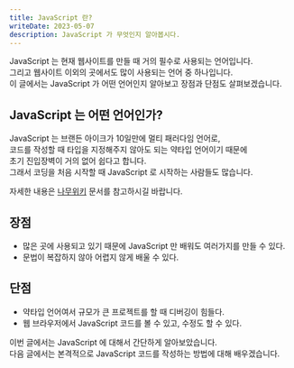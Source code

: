 ```yaml
---
title: JavaScript 란?
writeDate: 2023-05-07
description: JavaScript 가 무엇인지 알아봅시다.
---
```


JavaScript 는 현재 웹사이트를 만들 때 거의 필수로 사용되는 언어입니다.  
그리고 웹사이트 이외의 곳에서도 많이 사용되는 언어 중 하나입니다.  
이 글에서는 JavaScript 가 어떤 언어인지 알아보고 장점과 단점도 살펴보겠습니다.

## JavaScript 는 어떤 언어인가?

JavaScript 는 브랜든 아이크가 10일만에 멀티 패러다임 언어로,  
코드를 작성할 때 타입을 지정해주지 않아도 되는 약타입 언어이기 때문에  
초기 진입장벽이 거의 없어 쉽다고 합니다.  
그래서 코딩을 처음 시작할 때 JavaScript 로 시작하는 사람들도 많습니다.

자세한 내용은 [나무위키](https://namu.wiki/w/JavaScript) 문서를 참고하시길 바랍니다.

## 장점

- 많은 곳에 사용되고 있기 때문에 JavaScript 만 배워도 여러가지를 만들 수 있다.
- 문법이 복잡하지 않아 어렵지 않게 배울 수 있다.

## 단점

- 약타입 언어여서 규모가 큰 프로젝트를 할 때 디버깅이 힘들다.
- 웹 브라우저에서 JavaScript 코드를 볼 수 있고, 수정도 할 수 있다.

이번 글에서는 JavaScript 에 대해서 간단하게 알아보았습니다.  
다음 글에서는 본격적으로 JavaScript 코드를 작성하는 방법에 대해 배우겠습니다.
